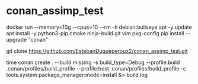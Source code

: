 # conan_assimp_test

docker run --memory=10g --cpus=10 --rm -ti debian:bullseye
apt -y update
apt install -y python3-pip cmake ninja-build git vim pkg-config
pip install --upgrade "conan"

git clone https://github.com/EstebanDugueperoux2/conan_assimp_test.git

time conan create . --build missing -s build_type=Debug --profile:build .conan/profiles/build_profile --profile:host .conan/profiles/build_profile -c tools.system.package_manager:mode=install &> build.log